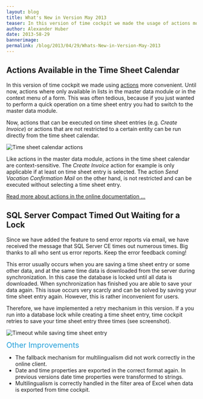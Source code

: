 ```yaml
---
layout: blog
title: What's New in Version May 2013
teaser: In this version of time cockpit we made the usage of actions more convenient. All actions that can be executed on a time sheet are now available from the ribbon menu in the time sheet calendar.
author: Alexander Huber
date: 2013-58-29
bannerimage: 
permalink: /blog/2013/04/29/Whats-New-in-Version-May-2013
---
```


<h2 xmlns="http://www.w3.org/1999/xhtml">Actions Available in the Time Sheet Calendar</h2><p xmlns="http://www.w3.org/1999/xhtml">In this version of time cockpit we made using <a href="http://help.timecockpit.com/?topic=html/d11350b0-c965-47bf-8166-5ceda1541dee.htm" title="Actions" target="_blank">actions</a> more convenient. Until now, actions where only available in lists in the master data module or in the context menu of a form. This was often tedious, because if you just wanted to perform a quick operation on a time sheet entry you had to switch to the master data module.</p><p xmlns="http://www.w3.org/1999/xhtml">Now, actions that can be executed on time sheet entries (e.g. <em>Create Invoice</em>) or actions that are not restricted to a certain entity can be run directly from the time sheet calendar. </p><p xmlns="http://www.w3.org/1999/xhtml">
  <img src="{{site.baseurl}}/content/images/blog/2013/04/Time Sheet_2013-04-29_17-25-48.png" alt="Time sheet calendar actions" title="Time sheet calendar actions" />
</p><p xmlns="http://www.w3.org/1999/xhtml">Like actions in the master data module, actions in the time sheet calendar are context-sensitive. The <em>Create Invoice</em> action for example is only applicable if at least on time sheet entry is selected. The action <em>Send Vacation Confirmation Mail</em> on the other hand, is not restricted and can be executed without selecting a time sheet entry.</p><p xmlns="http://www.w3.org/1999/xhtml">
  <a href="http://help.timecockpit.com/?topic=html/d11350b0-c965-47bf-8166-5ceda1541dee.htm" title="Actions" target="_blank">Read more about actions in the online documentation ...</a>
</p><h2 xmlns="http://www.w3.org/1999/xhtml">SQL Server Compact Timed Out Waiting for a Lock</h2><p xmlns="http://www.w3.org/1999/xhtml">Since we have added the feature to send error reports via email, we have received the message that SQL Server CE times out numerous times. Big thanks to all who sent us error reports. Keep the error feedback coming!</p><p xmlns="http://www.w3.org/1999/xhtml">This error usually occurs when you are saving a time sheet entry or some other data, and at the same time data is downloaded from the server during synchronization. In this case the database is locked until all data is downloaded. When synchronization has finished you are able to save your data again. This issue occurs very scarcly and can be solved by saving your time sheet entry again. However, this is rather inconvenient for users.</p><p xmlns="http://www.w3.org/1999/xhtml">Therefore, we have implemented a retry mechanism in this version. If a you run into a database lock while creating a time sheet entry, time cockpit retries to save your time sheet entry three times (see screenshot).</p><p xmlns="http://www.w3.org/1999/xhtml">
  <img src="{{site.baseurl}}/content/images/blog/2013/04/Time Sheet_2013-04-30_09-39-34.png" alt="Timeout while saving time sheet entry" title="Timeout while saving time sheet entry" />
</p><p xmlns="http://www.w3.org/1999/xhtml">
  <span style="color: rgb(37, 160, 218); font-size: 20px; line-height: 20px;" data-mce-style="color: #25a0da; font-size: 20px; line-height: 20px;">Other Improvements</span>
</p><ul xmlns="http://www.w3.org/1999/xhtml">
  <li>The fallback mechanism for multilingualism did not work correctly in the online client.</li>
  <li>Date and time properties are exported in the correct format again. In previous versions date time properties were transformed to strings.</li>
  <li>Multilingualism is correctly handled in the filter area of Excel when data is exported from time cockpit.</li>
</ul>